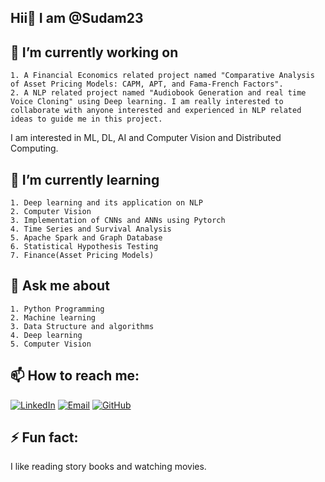 ## Hii👋 I am @Sudam23
## 🔭 I’m currently working on 
    1. A Financial Economics related project named "Comparative Analysis of Asset Pricing Models: CAPM, APT, and Fama-French Factors". 
    2. A NLP related project named "Audiobook Generation and real time Voice Cloning" using Deep learning. I am really interested to collaborate with anyone interested and experienced in NLP related ideas to guide me in this project.
   
   I am interested in ML, DL, AI and Computer Vision and Distributed Computing.

## 🌱 I’m currently learning 
    1. Deep learning and its application on NLP
    2. Computer Vision
    3. Implementation of CNNs and ANNs using Pytorch
    4. Time Series and Survival Analysis
    5. Apache Spark and Graph Database
    6. Statistical Hypothesis Testing
    7. Finance(Asset Pricing Models)
    
## 💬 Ask me about 
    1. Python Programming
    2. Machine learning 
    3. Data Structure and algorithms
    4. Deep learning 
    5. Computer Vision
    


## 📫 How to reach me: 
  [![LinkedIn](https://img.shields.io/badge/LinkedIn-blue?logo=linkedin)](https://www.linkedin.com/in/sudam-39o3982o)
  [![Email](https://img.shields.io/badge/Email-red?logo=gmail)](mailto:2002sudam@gmail.com)
  [![GitHub](https://img.shields.io/badge/GitHub-black?logo=github)](https://github.com/Sudam23)

## ⚡ Fun fact:
   I like reading story books and watching movies.
<!--
**Sudam23/Sudam23** is a ✨ _special_ ✨ repository because its `README.md` (this file) appears on your GitHub profile.

Here are some ideas to get you started:

- 🔭 I’m currently working on ...
- 🌱 I’m currently learning ...
- 👯 I’m looking to collaborate on ...
- 🤔 I’m looking for help with ...
- 💬 Ask me about ...
- 📫 How to reach me: ...
- 😄 Pronouns: ...
- ⚡ Fun fact: ...
-->
